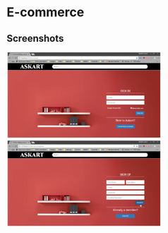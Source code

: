# E-commerce

## Screenshots

<img src="assets/one.PNG" alt="home page" width="350" height="197">&nbsp;&nbsp;&nbsp;&nbsp;<img src="assets/two.PNG" alt="home page" width="350" height="197">